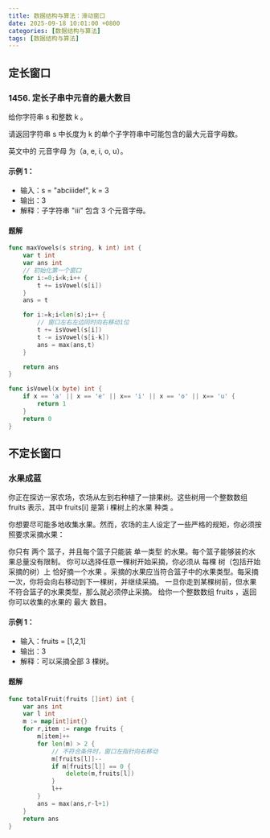 ```yaml
---
title: 数据结构与算法：滑动窗口
date: 2025-09-18 10:01:00 +0800
categories: [数据结构与算法]
tags: [数据结构与算法]
---
```


## 定长窗口

### 1456. 定长子串中元音的最大数目

给你字符串 s 和整数 k 。

请返回字符串 s 中长度为 k 的单个子字符串中可能包含的最大元音字母数。

英文中的 元音字母 为（a, e, i, o, u）。

#### 示例 1：

- 输入：s = "abciiidef", k = 3
- 输出：3
- 解释：子字符串 "iii" 包含 3 个元音字母。

#### 题解 

```go
func maxVowels(s string, k int) int {
    var t int
    var ans int
	// 初始化第一个窗口
    for i:=0;i<k;i++ {
        t += isVowel(s[i])
    }
    ans = t

    for i:=k;i<len(s);i++ {
		// 窗口左右左边同时向右移动1位
        t += isVowel(s[i])
        t -= isVowel(s[i-k])
        ans = max(ans,t)
    }

    return ans
}

func isVowel(x byte) int {
    if x == 'a' || x == 'e' || x== 'i' || x == 'o' || x== 'u' {
        return 1
    }
    return 0
}
```

## 不定长窗口

### 水果成蓝

你正在探访一家农场，农场从左到右种植了一排果树。这些树用一个整数数组 fruits 表示，其中 fruits[i] 是第 i 棵树上的水果 种类 。

你想要尽可能多地收集水果。然而，农场的主人设定了一些严格的规矩，你必须按照要求采摘水果：

你只有 两个 篮子，并且每个篮子只能装 单一类型 的水果。每个篮子能够装的水果总量没有限制。
你可以选择任意一棵树开始采摘，你必须从 每棵 树（包括开始采摘的树）上 恰好摘一个水果 。采摘的水果应当符合篮子中的水果类型。每采摘一次，你将会向右移动到下一棵树，并继续采摘。
一旦你走到某棵树前，但水果不符合篮子的水果类型，那么就必须停止采摘。
给你一个整数数组 fruits ，返回你可以收集的水果的 最大 数目。

#### 示例 1：

- 输入：fruits = [1,2,1]
- 输出：3
- 解释：可以采摘全部 3 棵树。

#### 题解

```go
func totalFruit(fruits []int) int {
    var ans int
    var l int
    m := map[int]int{}
    for r,item := range fruits {
        m[item]++
        for len(m) > 2 {
			// 不符合条件时，窗口左指针向右移动
            m[fruits[l]]--
            if m[fruits[l]] == 0 {
                delete(m,fruits[l])
            }
            l++
        }
        ans = max(ans,r-l+1)
    }
    return ans
}
```
